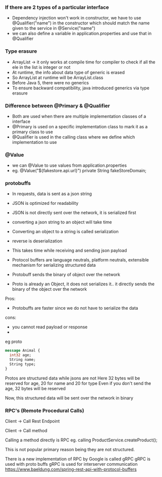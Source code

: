### If there are 2 types of a particular interface
- Dependency injection won't work in constructor, we have to
use @Qualifier("name") in the constructor which should match the name given to the service
in @Service("name")
- we can also define a variable in application.properties and use that in
@Qualifier


### Type erasure
- ArrayList<Integer> -> it only works at compile time for compiler to check if all the ele in the list is integer or not
- At runtime, the info about data type of generic is erased
- So ArrayList<Integer> at runtime will be ArrayList.class
- Before Java 5, there were no generics
- To ensure backward compatibility, java introduced generics via type erasure

### Difference between @Primary & @Qualifier
- Both are used when there are multiple implementation classes of a interface
- @Primary is used on a specific implementation class to mark it as a primary class to use
- @Qualifier is used in the calling class where we define which implementation to use


### @Value
- we can @Value to use values from application.properties
- eg. @Value("${fakestore.api.url}")
  private String fakeStoreDomain;


### protobuffs
- In requests, data is sent as a json string
- JSON is optimized for readability
- JSON is not directly sent over the network, it is serialized first
- converting a json string to an object will take time
- Converting an object to a string is called serialization
- reverse is deserialization
- This takes time while receiving and sending json payload

- Protocol buffers are language neutrals, platform neutrals, extensible mechanism for serializing structured data
- Protobuff sends the binary of object over the network
- Proto is already an Object, it does not serializes it.. it directly sends the binary of the object
over the network

Pros:
- Protobuffs are faster since we do not have to serialize the data

cons:
- you cannot read payload or response
- 

eg proto
```proto
message Animal {
  int32 age;
  String name;
  String type;
}
```

Protos are structured data while jsons are not
Here 32 bytes will be reserved for age, 20 for name and 20 for type
Even if you don't send the age, 32 bytes will be reserved

Now, this structured data will be sent over the network in binary

### RPC's (Remote Procedural Calls)

Client -> Call Rest Endpoint

Client -> Call method

Calling a method directly is RPC
eg. calling ProductService.createProduct();

This is not popular primary reason being they are not structured.

There is a new implementation of RPC by Google is called gRPC
gRPC is used with proto buffs
gRPC is used for interserver communication
https://www.baeldung.com/spring-rest-api-with-protocol-buffers
 






















